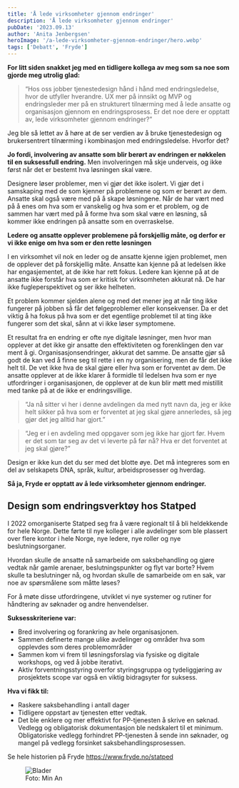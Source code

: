 ```yaml
---
title: 'Å lede virksomheter gjennom endringer'
description: 'Å lede virksomheter gjennom endringer'
pubDate: '2023.09.13'
author: 'Anita Jenbergsen'
heroImage: '/a-lede-virksomheter-gjennom-endringer/hero.webp'
tags: ['Debatt', 'Fryde']
---
```


**For litt siden snakket jeg med en tidligere kollega av meg som sa noe som gjorde meg utrolig glad:**

> “Hos oss jobber tjenestedesign hånd i hånd med endringsledelse, hvor de utfyller hverandre. UX mer på innsikt og MVP og endringsleder mer på en strukturert tilnærming med å lede ansatte og organisasjon gjennom en endringsprosess. Er det noe dere er opptatt av, lede virksomheter gjennom endringer?”

Jeg ble så lettet av å høre at de ser verdien av å bruke tjenestedesign og brukersentrert tilnærming i kombinasjon med endringsledelse. Hvorfor det?

**Jo fordi, involvering av ansatte som blir berørt av endringen er nøkkelen til en suksessfull endring.** Men involveringen må skje underveis, og ikke først når det er bestemt hva løsningen skal være. 

Designere løser problemer, men vi gjør det ikke isolert. Vi gjør det i samskaping med de som kjenner på problemene og som er berørt av dem. Ansatte skal også være med på å skape løsningene. Når de har vært med på å enes om hva som er vanskelig og hva som er et problem, og de sammen har vært med på å forme hva som skal være en løsning, så kommer ikke endringen på ansatte som en overraskelse.

**Ledere og ansatte opplever problemene på forskjellig måte, og derfor er vi ikke enige om hva som er den rette løsningen**

I en virksomhet vil nok en leder og de ansatte kjenne igjen problemet, men de opplever det på forskjellig måte. Ansatte kan kjenne på at ledelsen ikke har engasjementet, at de ikke har rett fokus. Ledere kan kjenne på at de ansatte ikke forstår hva som er kritisk for virksomheten akkurat nå. De har ikke fugleperspektivet og ser ikke helheten.

Et problem kommer sjelden alene og med det mener jeg at når ting ikke fungerer på jobben så får det følgeproblemer eller konsekvenser. Da er det viktig å ha fokus på hva som er det egentlige problemet til at ting ikke fungerer som det skal, sånn at vi ikke løser symptomene.

Et resultat fra en endring er ofte nye digitale løsninger, men hvor man opplever at det ikke gir ansatte den effektiviteten og forenklingen den var ment å gi. Organisasjonsendringer, akkurat det samme. De ansatte gjør så godt de kan ved å finne seg til rette i en ny organisering, men de får det ikke helt til. De vet ikke hva de skal gjøre eller hva som er forventet av dem. De ansatte opplever at de ikke klarer å formidle til ledelsen hva som er nye utfordringer i organisasjonen, de opplever at de kun blir møtt med mistillit med tanke på at de ikke er endringsvillige. 

>“Ja nå sitter vi her i denne avdelingen da med nytt navn da, jeg er ikke helt sikker på hva som er forventet at jeg skal gjøre annerledes, så jeg gjør det jeg alltid har gjort.”

>“Jeg er i en avdeling med oppgaver som jeg ikke har gjort før. Hvem er det som tar seg av det vi leverte på før nå? Hva er det forventet at jeg skal gjøre?”

Design er ikke kun det du ser med det blotte øye. Det må integreres som en del av selskapets DNA, språk, kultur, arbeidsprosesser og hverdag.

**Så ja, Fryde er opptatt av å lede virksomheter gjennom endringer.**

## Design som endringsverktøy hos Statped

I 2022 omorganiserte Statped seg fra å være regionalt til å bli heldekkende for hele Norge. Dette førte til nye kolleger i alle avdelinger som ble plassert over flere kontor i hele Norge, nye ledere, nye roller og nye beslutningsorganer.

Hvordan skulle de ansatte nå samarbeide om saksbehandling og gjøre vedtak når gamle arenaer, beslutningspunkter og flyt var borte? Hvem skulle ta beslutninger nå, og hvordan skulle de samarbeide om en sak, var noe av spørsmålene som måtte løses?

For å møte disse utfordringene, utviklet vi nye systemer og rutiner for håndtering av søknader og andre henvendelser.

**Suksesskriteriene var:**

- Bred involvering og forankring av hele organisasjonen.
- Sammen definerte mange ulike avdelinger og områder hva som opplevdes som deres problemområder
- Sammen kom vi frem til løsningsforslag via fysiske og digitale workshops, og ved å jobbe iterativt.
- Aktiv forventningsstyring overfor styringsgruppa og tydeliggjøring av prosjektets scope var også en viktig bidragsyter for suksess.

**Hva vi fikk til:**

- Raskere saksbehandling i antall dager
- Tidligere oppstart av tjenesten etter vedtak.
- Det ble enklere og mer effektivt for PP-tjenesten å skrive en søknad. Vedlegg og obligatorisk dokumentasjon ble nedskalert til et minimum. Obligatoriske vedlegg forhindret PP-tjenesten å sende inn søknader, og mangel på vedlegg forsinket saksbehandlingsprosessen.

Se hele historien på Fryde https://www.fryde.no/statped

<figure>
  <img alt="Blader" src="/a-lede-virksomheter-gjennom-endringer/plant.webp">
  <figcaption>Foto: Min An</figcaption>
</figure>